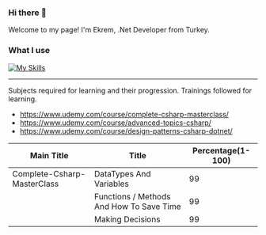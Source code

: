 ### Hi there 👋

Welcome to my page!
I'm Ekrem, .Net Developer from Turkey.

### What I use
[![My Skills](https://skillicons.dev/icons?i=python,dotnet,js,jquery,html,css,django,mongodb,mysql,postgres,nestjs,nodejs,vue,rabbitmq,redis)](https://skillicons.dev)

<hr>

Subjects required for learning and their progression.
Trainings followed for learning.
* https://www.udemy.com/course/complete-csharp-masterclass/
* https://www.udemy.com/course/advanced-topics-csharp/
* https://www.udemy.com/course/design-patterns-csharp-dotnet/

| Main Title  | Title | Percentage(1-100) |
| ------------- | ------------- | ------------- |
| Complete-Csharp-MasterClass  | DataTypes And Variables  | 99  |
|   | Functions / Methods And How To Save Time | 99  |
|   | Making Decisions  | 99  |

